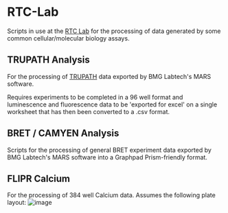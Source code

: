 # RTC-Lab
Scripts in use at the [RTC Lab](https://www.rtclab.org/) for the processing of data generated by some common cellular/molecular biology assays.

## TRUPATH Analysis
For the processing of [TRUPATH](https://www.nature.com/articles/s41589-020-0535-8) data exported by BMG Labtech's MARS software.

Requires experiments to be completed in a 96 well format and luminescence and fluorescence data to be 'exported for excel' on a single worksheet that has then been converted to a .csv format.

## BRET / CAMYEN Analysis
Scripts for the processing of general BRET experiment data exported by BMG Labtech's MARS software into a Graphpad Prism-friendly format.

## FLIPR Calcium
For the processing of 384 well Calcium data. 
Assumes the following plate layout:
![image](https://user-images.githubusercontent.com/98575657/170615833-00071a75-0cae-4fc7-8255-24d0318cbc0b.png)
